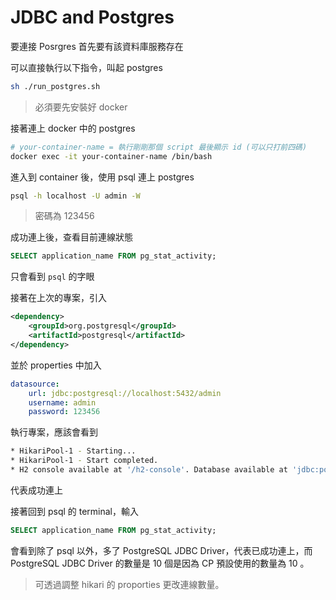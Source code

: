 # JDBC and Postgres

要連接 Posrgres 首先要有該資料庫服務存在

可以直接執行以下指令，叫起 postgres

```sh
sh ./run_postgres.sh
```

> 必須要先安裝好 docker

接著連上 docker 中的 postgres

```sh
# your-container-name = 執行剛剛那個 script 最後顯示 id (可以只打前四碼)
docker exec -it your-container-name /bin/bash
```

進入到 container 後，使用 psql 連上 postgres

```sh
psql -h localhost -U admin -W
```

> 密碼為 123456

成功連上後，查看目前連線狀態

```sql
SELECT application_name FROM pg_stat_activity;
```

只會看到 `psql` 的字眼

接著在上次的專案，引入

```xml
<dependency>
    <groupId>org.postgresql</groupId>
    <artifactId>postgresql</artifactId>
</dependency>
```

並於 properties 中加入

```yml
datasource:
    url: jdbc:postgresql://localhost:5432/admin
    username: admin
    password: 123456
```

執行專案，應該會看到

```sh
* HikariPool-1 - Starting... 
* HikariPool-1 - Start completed.
* H2 console available at '/h2-console'. Database available at 'jdbc:postgresql://localhost:5432/admin'
```

代表成功連上

接著回到 psql 的 terminal，輸入

```sql
SELECT application_name FROM pg_stat_activity;
```

會看到除了 psql 以外，多了 PostgreSQL JDBC Driver，代表已成功連上，而 PostgreSQL JDBC Driver 的數量是 10 個是因為 CP 預設使用的數量為 10 。

> 可透過調整 hikari 的 proporties 更改連線數量。